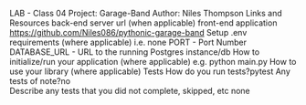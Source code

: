LAB - Class 04
Project: Garage-Band
Author: Niles Thompson
Links and Resources
back-end server url (when applicable)
front-end application https://github.com/Niles086/pythonic-garage-band
Setup
.env requirements (where applicable)
i.e.
none
PORT - Port Number
DATABASE_URL - URL to the running Postgres instance/db
How to initialize/run your application (where applicable)
e.g. python main.py
How to use your library (where applicable)
Tests
How do you run tests?pytest
Any tests of note?no    
Describe any tests that you did not complete, skipped, etc none